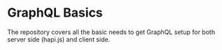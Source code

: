 # GraphQL Basics

The repository covers all the basic needs to get GraphQL setup for both server side (hapi.js) and client side.
